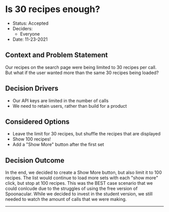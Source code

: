 # Is 30 recipes enough?

* Status: Accepted
* Deciders: 
  - Everyone
* Date: 11-23-2021

## Context and Problem Statement

Our recipes on the search page were being limited to 30 recipes per call. But what if the user wanted more than the same 30 recipes being loaded?

## Decision Drivers 

* Our API keys are limited in the number of calls
* We need to retain users, rather than build for a product

## Considered Options

* Leave the limit for 30 recipes, but shuffle the recipes that are displayed
* Show 100 recipes!
* Add a "Show More" button after the first set

## Decision Outcome

In the end, we decided to create a Show More button, but also limit it to 100 recipes. The list would continue to load more sets with each "show more" click, but stop at 100
recipes. This was the BEST case scenario that we could conlcude due to the struggles of using the free version of Spoonacular. While we decided to invest in the student version, 
we still needed to watch the amount of calls that we were making.

--------------------------------------------
